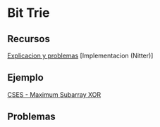 # Bit Trie

## Recursos

[Explicacion y problemas](https://threadsiiithyderabad.quora.com/Tutorial-on-Trie-and-example-problems)
[Implementacion (Nitter)]

## Ejemplo 

[CSES - Maximum Subarray XOR](https://cses.fi/problemset/task/1655/)

## Problemas

